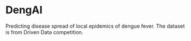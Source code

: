 # DengAI
Predicting disease spread of local epidemics of dengue fever. The dataset is from Driven Data competition.
